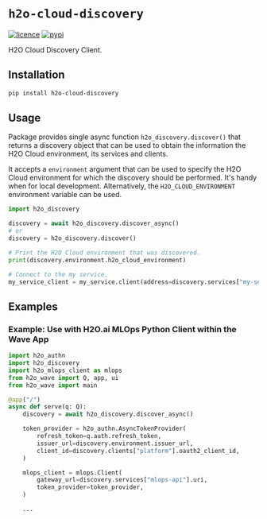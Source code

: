 # `h2o-cloud-discovery`

[![licence](https://img.shields.io/github/license/h2oai/cloud-discovery-py?style=flat-square)](https://github.com/h2oai/cloud-discovery-py/blob/main/LICENSE)
[![pypi](https://img.shields.io/pypi/v/h2o-cloud-discovery?style=flat-square)](https://pypi.org/project/h2o-cloud-discovery/)

H2O Cloud Discovery Client.

## Installation

```sh
pip install h2o-cloud-discovery
```

## Usage

Package provides single async function `h2o_discovery.discover()` that returns
a discovery object that can be used to obtain the information the H2O Cloud
environment, its services and clients.

It accepts a `environment` argument that can be used to specify the H2O Cloud
environment for which the discovery should be performed. It's handy when for
local development.
Alternatively, the `H2O_CLOUD_ENVIRONMENT` environment variable can be used.

```python
import h2o_discovery

discovery = await h2o_discovery.discover_async()
# or
discovery = h2o_discovery.discover()

# Print the H2O Cloud environment that was discovered.
print(discovery.environment.h2o_cloud_environment)

# Connect to the my service.
my_service_client = my_service.client(address=discovery.services["my-service"].uri)
```

## Examples

### Example: Use with H2O.ai MLOps Python Client within the Wave App

```python
import h2o_authn
import h2o_discovery
import h2o_mlops_client as mlops
from h2o_wave import Q, app, ui
from h2o_wave import main

@app("/")
async def serve(q: Q):
    discovery = await h2o_discovery.discover_async()

    token_provider = h2o_authn.AsyncTokenProvider(
        refresh_token=q.auth.refresh_token,
        issuer_url=discovery.environment.issuer_url,
        client_id=discovery.clients["platform"].oauth2_client_id,
    )

    mlops_client = mlops.Client(
        gateway_url=discovery.services["mlops-api"].uri,
        token_provider=token_provider,
    )

    ...

```
